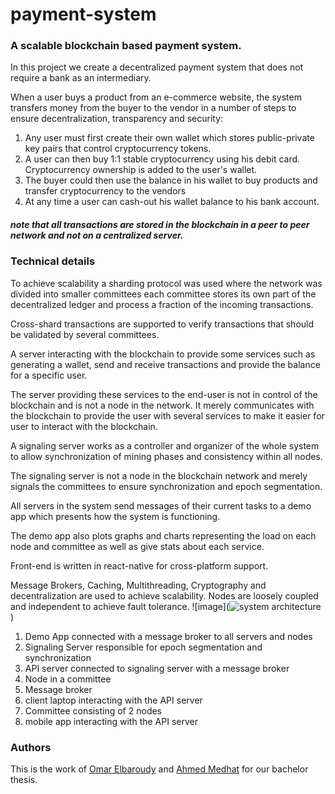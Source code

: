 # payment-system

### A scalable blockchain based payment system.

In this project we create a decentralized payment system that does not require a bank as an intermediary.

When a user buys a product from an e-commerce website, the system transfers money from the buyer to the vendor in a number of steps to ensure decentralization, transparency and security:

1. Any user must first create their own wallet which stores public-private key pairs that control cryptocurrency tokens.
2. A user can then buy 1:1 stable cryptocurrency using his debit card. Cryptocurrency ownership is added to the user's wallet.
3. The buyer could then use the balance in his wallet to buy products and transfer cryptocurrency to the vendors
4. At any time a user can cash-out his wallet balance to his bank account.

##### note that all transactions are stored in the blockchain in a peer to peer network and not on a centralized server.

### Technical details

To achieve scalability a sharding protocol was used where the network was divided into smaller committees each committee stores its own part of the decentralized ledger and process a fraction of the incoming transactions.

Cross-shard transactions are supported to verify transactions that should be validated by several committees.

A server interacting with the blockchain to provide some services such as generating a wallet, send and receive transactions and provide the balance for a specific user.

The server providing these services to the end-user is not in control of the blockchain and is not a node in the network. It merely communicates with the blockchain to provide the user with several services to make it easier for user to interact with the blockchain.

A signaling server works as a controller and organizer of the whole system to allow synchronization of mining phases and consistency within all nodes.

The signaling server is not a node in the blockchain network and merely signals the committees to ensure synchronization and epoch segmentation.

All servers in the system send messages of their current tasks to a demo app which presents how the system is functioning.

The demo app also plots graphs and charts representing the load on each node and committee as well as give stats about each service.

Front-end is written in react-native for cross-platform support.


Message Brokers, Caching, Multithreading, Cryptography and decentralization are used to achieve scalability.
Nodes are loosely coupled and independent to achieve fault tolerance.
![image](![system architecture](https://user-images.githubusercontent.com/47888993/125516986-00deff73-8ea9-482e-b21e-311e0e160373.png)
)

1. Demo App connected with a message broker to all servers and nodes
2. Signaling Server responsible for epoch segmentation and synchronization
3. API server connected to signaling server with a message broker
4. Node in a committee
5. Message broker
6. client laptop interacting with the API server
7. Committee consisting of 2 nodes
8. mobile app interacting with the API server


### Authors
This is the work of [Omar Elbaroudy](https://github.com/OmarElbaroudy) and [Ahmed Medhat](https://github.com/ahmedhat1) for our bachelor thesis.

